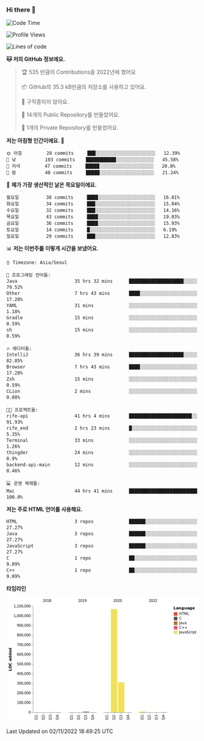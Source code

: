 ### Hi there 👋

<!--
**otm0937/otm0937** is a ✨ _special_ ✨ repository because its `README.md` (this file) appears on your GitHub profile.

Here are some ideas to get you started:

- 🔭 I’m currently working on ...
- 🌱 I’m currently learning ...
- 👯 I’m looking to collaborate on ...
- 🤔 I’m looking for help with ...
- 💬 Ask me about ...
- 📫 How to reach me: ...
- 😄 Pronouns: ...
- ⚡ Fun fact: ...
-->

  <!--START_SECTION:waka-->
![Code Time](http://img.shields.io/badge/Code%20Time-534%20hrs%2034%20mins-blue)

![Profile Views](http://img.shields.io/badge/Profile%20Views-2-blue)

![Lines of code](https://img.shields.io/badge/%EC%A0%80%EB%8A%94%20%EC%97%AC%ED%83%9C%EA%B9%8C%EC%A7%80%20-1%20Million%20%EC%A4%84%EC%9D%98%20%EC%BD%94%EB%93%9C%EB%A5%BC%20%EC%9E%91%EC%84%B1%ED%96%88%EC%96%B4%EC%9A%94.-blue)

**🐱 저의 GitHub 정보에요.** 

> 🏆 535 만큼의 Contributions을 2022년에 했어요
 > 
> 📦 GitHub의 35.3 kB만큼의 저장소를 사용하고 있어요. 
 > 
> 🚫 구직중이지 않아요.
 > 
> 📜 14개의 Public Repository를 만들었어요. 
 > 
> 🔑 1개의 Private Repository를 만들었어요. 
 > 
**저는 아침형 인간이에요. 🐤** 

```text
🌞 아침         28 commits     ███░░░░░░░░░░░░░░░░░░░░░░   12.39% 
🌆 낮　         103 commits    ███████████░░░░░░░░░░░░░░   45.58% 
🌃 저녁         47 commits     █████░░░░░░░░░░░░░░░░░░░░   20.8% 
🌙 밤　         48 commits     █████░░░░░░░░░░░░░░░░░░░░   21.24%

```
📅 **제가 가장 생산적인 날은 목요일이에요.** 

```text
월요일          38 commits     ████░░░░░░░░░░░░░░░░░░░░░   16.81% 
화요일          34 commits     ███░░░░░░░░░░░░░░░░░░░░░░   15.04% 
수요일          32 commits     ███░░░░░░░░░░░░░░░░░░░░░░   14.16% 
목요일          43 commits     ████░░░░░░░░░░░░░░░░░░░░░   19.03% 
금요일          36 commits     ████░░░░░░░░░░░░░░░░░░░░░   15.93% 
토요일          14 commits     █░░░░░░░░░░░░░░░░░░░░░░░░   6.19% 
일요일          29 commits     ███░░░░░░░░░░░░░░░░░░░░░░   12.83%

```


📊 **저는 이번주를 이렇게 시간을 보냈어요.** 

```text
⌚︎ Timezone: Asia/Seoul

💬 프로그래밍 언어들: 
Java                     35 hrs 32 mins      ████████████████████░░░░░   79.52% 
Other                    7 hrs 43 mins       ████░░░░░░░░░░░░░░░░░░░░░   17.28% 
YAML                     31 mins             ░░░░░░░░░░░░░░░░░░░░░░░░░   1.18% 
Gradle                   15 mins             ░░░░░░░░░░░░░░░░░░░░░░░░░   0.59% 
sh                       15 mins             ░░░░░░░░░░░░░░░░░░░░░░░░░   0.59%

🔥 에디터들: 
IntelliJ                 36 hrs 39 mins      ████████████████████░░░░░   82.05% 
Browser                  7 hrs 43 mins       ████░░░░░░░░░░░░░░░░░░░░░   17.28% 
Zsh                      15 mins             ░░░░░░░░░░░░░░░░░░░░░░░░░   0.59% 
CLion                    2 mins              ░░░░░░░░░░░░░░░░░░░░░░░░░   0.08%

🐱‍💻 프로젝트들: 
rife-api                 41 hrs 4 mins       ███████████████████████░░   91.93% 
rife_end                 2 hrs 23 mins       █░░░░░░░░░░░░░░░░░░░░░░░░   5.35% 
Terminal                 33 mins             ░░░░░░░░░░░░░░░░░░░░░░░░░   1.26% 
thingder                 24 mins             ░░░░░░░░░░░░░░░░░░░░░░░░░   0.9% 
backend-api-main         12 mins             ░░░░░░░░░░░░░░░░░░░░░░░░░   0.46%

💻 운영 체제들: 
Mac                      44 hrs 41 mins      █████████████████████████   100.0%

```

**저는 주로 HTML 언어를 사용해요.** 

```text
HTML                     3 repos             ██████░░░░░░░░░░░░░░░░░░░   27.27% 
Java                     3 repos             ██████░░░░░░░░░░░░░░░░░░░   27.27% 
JavaScript               3 repos             ██████░░░░░░░░░░░░░░░░░░░   27.27% 
C                        1 repo              ██░░░░░░░░░░░░░░░░░░░░░░░   9.09% 
C++                      1 repo              ██░░░░░░░░░░░░░░░░░░░░░░░   9.09%

```


**타임라인**

![Chart not found](https://raw.githubusercontent.com/otm0937/otm0937/main/charts/bar_graph.png) 


 Last Updated on 02/11/2022 18:49:25 UTC
<!--END_SECTION:waka-->
